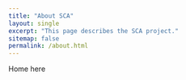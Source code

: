 ```yaml
---
title: "About SCA"
layout: single
excerpt: "This page describes the SCA project."
sitemap: false
permalink: /about.html
---
```

Home here

